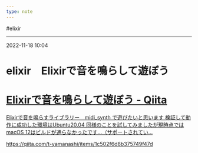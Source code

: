 ```yaml
---
type: note
---
```


#elixir

---
2022-11-18  10:04

# elixir　Elixirで音を鳴らして遊ぼう

<div class="rich-link-card-container"><a class="rich-link-card" href="https://qiita.com/t-yamanashi/items/1c502f6d8b375749f47d" target="_blank">
	<div class="rich-link-image-container">
		<div class="rich-link-image" style="background-image: url('https://qiita-user-contents.imgix.net/https%3A%2F%2Fcdn.qiita.com%2Fassets%2Fpublic%2Farticle-ogp-background-9f5428127621718a910c8b63951390ad.png?ixlib=rb-4.0.0&w=1200&mark64=aHR0cHM6Ly9xaWl0YS11c2VyLWNvbnRlbnRzLmltZ2l4Lm5ldC9-dGV4dD9peGxpYj1yYi00LjAuMCZ3PTkxNiZ0eHQ9RWxpeGlyJUUzJTgxJUE3JUU5JTlGJUIzJUUzJTgyJTkyJUU5JUIzJUI0JUUzJTgyJTg5JUUzJTgxJTk3JUUzJTgxJUE2JUU5JTgxJThBJUUzJTgxJUJDJUUzJTgxJTg2JnR4dC1jb2xvcj0lMjMyMTIxMjEmdHh0LWZvbnQ9SGlyYWdpbm8lMjBTYW5zJTIwVzYmdHh0LXNpemU9NTYmdHh0LWNsaXA9ZWxsaXBzaXMmdHh0LWFsaWduPWxlZnQlMkN0b3Amcz0wOGQyMmI2MWMwYmM2ZjBlNDRlZWM0MTkyMGRiMzMxNA&mark-x=142&mark-y=112&blend64=aHR0cHM6Ly9xaWl0YS11c2VyLWNvbnRlbnRzLmltZ2l4Lm5ldC9-dGV4dD9peGxpYj1yYi00LjAuMCZ3PTYxNiZ0eHQ9JTQwdC15YW1hbmFzaGkmdHh0LWNvbG9yPSUyMzIxMjEyMSZ0eHQtZm9udD1IaXJhZ2lubyUyMFNhbnMlMjBXNiZ0eHQtc2l6ZT0zNiZ0eHQtYWxpZ249bGVmdCUyQ3RvcCZzPTkzMjBjY2IyOGNiZjVmZjE5OTcxNmQ3YWM2MmVkNjc5&blend-x=142&blend-y=491&blend-mode=normal&s=d6a22b539d975cdfe8d84d0aab9c32fe')">
	</div>
	</div>
	<div class="rich-link-card-text">
		<h1 class="rich-link-card-title">Elixirで音を鳴らして遊ぼう - Qiita</h1>
		<p class="rich-link-card-description">
		Elixirで音を鳴らすライブラリー　midi_synth で遊びたいと思います 検証して動作に成功した環境はUbuntu20.04 同様のことを試してみましたが現時点ではmacOS 12はビルドが通らなかったです…（サポートされてい...
		</p>
		<p class="rich-link-href">
		https://qiita.com/t-yamanashi/items/1c502f6d8b375749f47d
		</p>
	</div>
</a></div>



